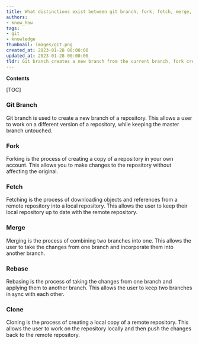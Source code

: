 ```yaml
---
title: What distinctions exist between git branch, fork, fetch, merge, rebase and clone?
authors:
- know_how
tags:
- git
- knowledge
thumbnail: images/git.png
created_at: 2023-01-28 00:00:00
updated_at: 2023-01-28 00:00:00
tldr: Git branch creates a new branch from the current branch, fork creates a new repository from an existing repository, fetch retrieves new commits from a remote repository, merge combines two branches, rebase replays the commits of one branch onto another, and clone creates a local copy of a remote repository.
---
```


**Contents**

[TOC]

### Git Branch
Git branch is used to create a new branch of a repository. This allows a user to work on a different version of a repository, while keeping the master branch untouched.

### Fork
Forking is the process of creating a copy of a repository in your own account. This allows you to make changes to the repository without affecting the original.

### Fetch
Fetching is the process of downloading objects and references from a remote repository into a local repository. This allows the user to keep their local repository up to date with the remote repository.

### Merge
Merging is the process of combining two branches into one. This allows the user to take the changes from one branch and incorporate them into another branch.

### Rebase
Rebasing is the process of taking the changes from one branch and applying them to another branch. This allows the user to keep two branches in sync with each other.

### Clone
Cloning is the process of creating a local copy of a remote repository. This allows the user to work on the repository locally and then push the changes back to the remote repository.
